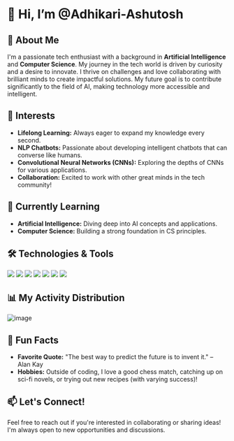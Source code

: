 # 👋 Hi, I’m @Adhikari-Ashutosh

## 🌟 About Me
I'm a passionate tech enthusiast with a background in **Artificial Intelligence** and **Computer Science**. My journey in the tech world is driven by curiosity and a desire to innovate. I thrive on challenges and love collaborating with brilliant minds to create impactful solutions. My future goal is to contribute significantly to the field of AI, making technology more accessible and intelligent.

## 👀 Interests
- **Lifelong Learning:** Always eager to expand my knowledge every second.
- **NLP Chatbots:** Passionate about developing intelligent chatbots that can converse like humans.
- **Convolutional Neural Networks (CNNs):** Exploring the depths of CNNs for various applications.
- **Collaboration:** Excited to work with other great minds in the tech community!

## 🌱 Currently Learning
- **Artificial Intelligence:** Diving deep into AI concepts and applications.
- **Computer Science:** Building a strong foundation in CS principles.

## 🛠️ Technologies & Tools
<img src="https://img.shields.io/badge/Obsidian-483699?style=for-the-badge&logo=Obsidian&logoColor=white" /> <img src="https://img.shields.io/badge/Numpy-777BB4?style=for-the-badge&logo=numpy&logoColor=white" /> <img src="https://img.shields.io/badge/Pandas-2C2D72?style=for-the-badge&logo=pandas&logoColor=white" /> <img src="https://img.shields.io/badge/TensorFlow-FF6F00?style=for-the-badge&logo=tensorflow&logoColor=white" /> <img src="https://img.shields.io/badge/Keras-FF0000?style=for-the-badge&logo=keras&logoColor=white" /> <img src="https://img.shields.io/badge/PyTorch-EE4C2C?style=for-the-badge&logo=pytorch&logoColor=white" /> <img src="https://img.shields.io/badge/-HuggingFace-FDEE21?style=for-the-badge&logo=HuggingFace&logoColor=black" />

## 📊 My Activity Distribution
![image](https://github.com/user-attachments/assets/95caaf5a-9f72-432b-911f-f611285d37e2)


## 🎉 Fun Facts
- **Favorite Quote:** "The best way to predict the future is to invent it." – Alan Kay
- **Hobbies:** Outside of coding, I love a good chess match, catching up on sci-fi novels, or trying out new recipes (with varying success)!

## 📫 Let's Connect!
Feel free to reach out if you're interested in collaborating or sharing ideas! I'm always open to new opportunities and discussions.
